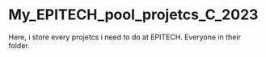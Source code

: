 # My_EPITECH_pool_projetcs_C_2023

Here, i store every projetcs i need to do at EPITECH. Everyone in their folder.
